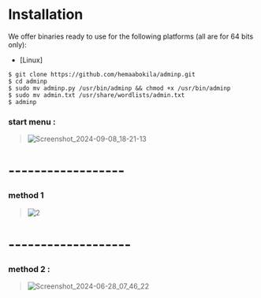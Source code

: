 # Installation

We offer binaries ready to use for the following platforms (all are for 64 bits only):

* [Linux]
```
$ git clone https://github.com/hemaabokila/adminp.git
$ cd adminp
$ sudo mv adminp.py /usr/bin/adminp && chmod +x /usr/bin/adminp
$ sudo mv admin.txt /usr/share/wordlists/admin.txt
$ adminp
```


###  start menu : 
> ![Screenshot_2024-09-08_18-21-13](https://github.com/user-attachments/assets/8fbbc10d-98f7-4902-9ded-cb16db279541)
# ------------------

###  method 1

> ![2](https://drive.google.com/file/d/1zCTbSAIPzxU6TLeYOx_IrNh3iP106F7W/view)


# -------------------

###  method 2 :

> ![Screenshot_2024-06-28_07_46_22](https://github.com/user-attachments/assets/ebcae697-de64-4338-af37-c006d7efda5a)
   

